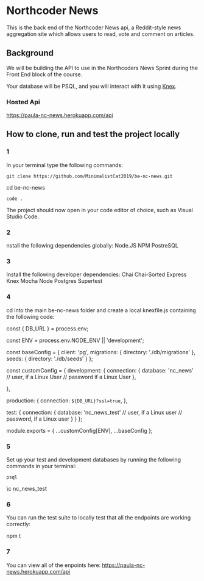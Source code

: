 # Northcoder News

This is the back end of the Northcoder News api, a Reddit-style news aggregation site which allows users to read, vote and comment on articles.

## Background

We will be building the API to use in the Northcoders News Sprint during the Front End block of the course.

Your database will be PSQL, and you will interact with it using [Knex](https://knexjs.org).


### Hosted Api 
https://paula-nc-news.herokuapp.com/api


## How to clone, run and test the project locally

### 1
In your terminal type the following commands: 
```
git clone https://github.com/MinimalistCat2019/be-nc-news.git
```
cd be-nc-news
```
code .
```

The project should now open in your code editor of choice, such as Visual Studio Code. 

### 2 
nstall the following dependencies globally:
Node.JS
NPM 
PostreSQL

### 3
Install the following developer dependencies:
Chai
Chai-Sorted
Express
Knex
Mocha 
Node Postgres
Supertest

### 4
cd into the main be-nc-news folder and create a local knexfile.js containing the following code: 

const { DB_URL } = process.env;

const ENV = process.env.NODE_ENV || 'development';

const baseConfig = {
  client: 'pg',
  migrations: {
    directory: './db/migrations'
  },
  seeds: {
    directory: './db/seeds'
  }
};

const customConfig = {
  development: {
    connection: {
      database: 'nc_news'
      // user, if a Linux User
      // password if a Linux User
    },
  
  },

  production: {
    connection: `${DB_URL}?ssl=true`,
  },
  
  test: {
    connection: {
      database: 'nc_news_test'
      // user, if a Linux user
      // password, if a Linux user
    }
  }
};

module.exports = { ...customConfig[ENV], ...baseConfig };


### 5
Set up your test and development databases by running the following commands in your terminal: 

```
psql

```
\c nc_news_test

### 6

You can run the test suite to locally test that all the endpoints are working correctly: 

npm t

### 7

You can view  all of the enpoints here: https://paula-nc-news.herokuapp.com/api



